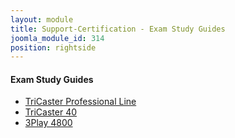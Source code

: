 ```yaml
---
layout: module
title: Support-Certification - Exam Study Guides
joomla_module_id: 314
position: rightside
---
```

<h4>Exam Study Guides</h4>
<div class="sidemenu">
<ul class="menu">
<li><a href="index.php?option=com_content&amp;view=article&amp;id=997">TriCaster Professional Line</a></li>
<li><a href="index.php?option=com_content&amp;view=article&amp;id=657">TriCaster 40</a></li>
<li><a href="index.php?option=com_content&amp;view=article&amp;id=803">3Play 4800</a></li>
</ul>
</div>
